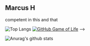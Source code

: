 ## Marcus H
competent in this and that
<!--
**kittenofdeath/kittenofdeath** is a ✨ _special_ ✨ repository because its `README.md` (this file) appears on your GitHub profile.

Here are some ideas to get you started:

- 🔭 I’m currently working on ...
- 🌱 I’m currently learning ...
- 👯 I’m looking to collaborate on ...
- 🤔 I’m looking for help with ...
- 💬 Ask me about ...
- 📫 How to reach me: ...
- 😄 Pronouns: ...
- ⚡ Fun fact: ...
-->

![Top Langs](https://github-readme-stats.vercel.app/api/top-langs/?username=kittenofdeath)
[![GitHub Game of Life](https://github4life.herokuapp.com/kittenofdeath.gif?z=6)](https://github4life.herokuapp.com/kittenofdeath)
-->

![Anurag's github stats](https://github-readme-stats.vercel.app/api?username=kittenofdeath&show_icons=true&theme=gruvbox)
